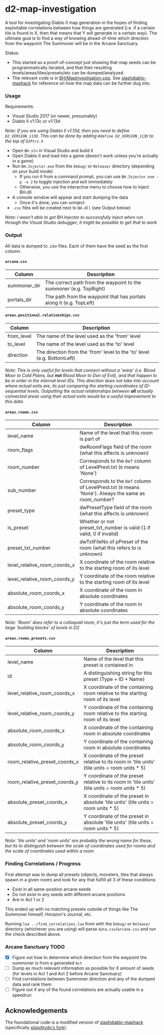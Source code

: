 d2-map-investigation
====================

A tool for investigating Diablo II map generation in the hopes of finding exploitable correlations between how things are generated (i.e. if a certain tile is found in X, then that means that Y will generate in a certain way). The ultimate goal is to find a way of knowing ahead-of-time which direction from the waypoint The Summoner will be in the Arcane Sanctuary.

Status:
- This started as a proof-of-concept just showing that map seeds can be programmatically iterated, and that their resulting levels/areas/tiles/presets/etc can be dumped/analyzed.
- The relevant code is in [BH/MapInvestigation.cpp](BH/MapInvestigation.cpp). See [slashdiablo-maphack](https://github.com/slippittydo/slashdiablo-maphack) for reference on how the map data can be further dug into.

### Usage

Requirements:
- Visual Studio 2017 (or newer, presumably)
- Diablo II v1.13c or v1.13d

*Note: If you are using Diablo II v1.13d, then you need to define `D2_VERSION_113D`. This can be done by adding `#define D2_VERSION_113D` to the top of `D2Ptrs.h`*

- Open `BH.sln` in Visual Studio and build it
- Open Diablo II and load into a game (doesn't work unless you're actually in a game)
- Run `BH.Injector.exe` from the `Debug/` or `Release/` directory (depending on your build mode)
  + If you run it from a command prompt, you can use `BH.Injector.exe -p -o 2` to toggle injection and exit immediately
  + Otherwise, you use the interactive menu to choose how to inject BH.dll
- A console window will appear and start dumping the data
  + Once it's done, you can uninject
- `.csv` files will be created next to `BH.dll` (see Output below)

*Note: I wasn't able to get BH.Injector to successfully inject when run through the Visual Studio debugger; it might be possible to get that to work*

### Output

All data is dumped to .csv files. Each of them have the seed as the first column.

#### `arcane.csv`

| Column | Description |
| --- | --- |
| summoner_dir | The correct path from the waypoint to the summoner (e.g. TopRight) |
| portals_dir | The path from the waypoint that has portals along it (e.g. TopLeft) |

#### `areas.positional.relationships.csv`

| Column | Description |
| --- | --- |
| from_level | The name of the level used as the 'from' level |
| to_level | The name of the level used as the 'to' level |
| direction | The direction from the 'from' level to the 'to' level (e.g. BottomLeft) |

*Note: This is only useful for levels that connect without a 'warp' (i.e. Blood Moor to Cold Plains, but __not__ Blood Moor to Den of Evil), and that happen to be in order in the internal level IDs. This direction does not take into account where actual exits are, its just comparing the starting coordinates of ID-sequential levels. Outputting the actual relationships between __all__ actually connected areas using their actual exits would be a useful improvement to this data.*

#### `areas.rooms.csv`

| Column | Description |
| --- | --- |
| level_name | Name of the level that this room is part of |
| room_flags | dwRoomFlags field of the room (what this affects is unknown) |
| room_number | Corresponds to the `Def` column of LevelPrest.txt (`0` means 'None') |
| sub_number | Corresponds to the `Def` column of LevelPrest.txt (`0` means 'None'). Always the same as room_number? |
| preset_type | dwPresetType field of the room (what this affects is unknown) |
| is_preset | Whether or not preset_txt_number is valid (1 if valid, 0 if invalid) |
| preset_txt_number | dwTxtFileNo of pPreset of the room (what this refers to is unknown) |
| level_relative_room_coords_x | X coordinate of the room relative to the starting room of its level |
| level_relative_room_coords_y | Y coordinate of the room relative to the starting room of its level |
| absolute_room_coords_x | X coordinate of the room in absolute coordinates |
| absolute_room_coords_y | Y coordinate of the room in absolute coordinates |

*Note: 'Room' does refer to a colloquial room, it's just the term used for the large 'building blocks' of levels in D2*

#### `areas.rooms.presets.csv`

| Column | Description |
| --- | --- |
| level_name | Name of the level that this preset is contained in |
| id | A distinguishing string for this preset (Type + ID + Name) |
| level_relative_room_coords_x | X coordinate of the containing room relative to the starting room of its level |
| level_relative_room_coords_y | Y coordinate of the containing room relative to the starting room of its level |
| absolute_room_coords_x | X coordinate of the containing room in absolute coordinates |
| absolute_room_coords_y | Y coordinate of the containing room in absolute coordinates |
| room_relative_preset_coords_x | X coordinate of the preset relative to its room in 'tile units' (tile units = room units * 5) |
| room_relative_preset_coords_y | Y coordinate of the preset relative to its room in 'tile units' (tile units = room units * 5) |
| absolute_preset_coords_x | X coordinate of the preset in absolute 'tile units' (tile units = room units * 5) |
| absolute_preset_coords_y | Y coordinate of the preset in absolute 'tile units' (tile units = room units * 5) |

*Note: 'tile units' and 'room units' are probably the wrong name for these, but its to distinguish between the scale of coordinates used for rooms and the scale of coordinates used within a room*

### Finding Correlations / Progress

First attempt was to dump all presets (objects, monsters, tiles that always spawn in a given room) and look for any that fulfill all 3 of these conditions:

- Exist in all same-position arcane seeds
- Do not exist in any seeds with different arcane positions
- Are in Act 1 or 2

This ended up with no matching presets outside of things like The Summoner himself, Horazon's Journal, etc.

Running `lua ../find_correlations.lua` from with the `Debug/` or `Release/` directory (whichever you are using) will parse `data.csv`/`arcane.csv` and run the check described above.

### Arcane Sanctuary TODO

- [x] Figure out how to determine which direction from the waypoint the summoner is from a generated `Act`
- [ ] Dump as much relevant information as possible for X amount of seeds (for levels in Act 1 and Act 2 before Arcane Sanctuary)
- [ ] Find correlations between Summoner direction and any of the dumped data and rank them
- [ ] Figure out if any of the found correlations are actually usable in a speedrun

## Acknowledgements

The foundational code is a modified version of [slashdiablo-maphack](https://github.com/underbent/slashdiablo-maphack) (specifically [slippittydo's fork](https://github.com/slippittydo/slashdiablo-maphack)).
